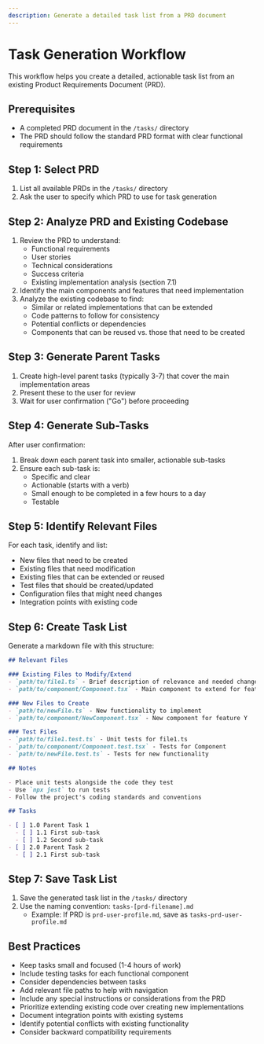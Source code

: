 ```yaml
---
description: Generate a detailed task list from a PRD document
---
```


# Task Generation Workflow

This workflow helps you create a detailed, actionable task list from an existing Product Requirements Document (PRD).

## Prerequisites
- A completed PRD document in the `/tasks/` directory
- The PRD should follow the standard PRD format with clear functional requirements

## Step 1: Select PRD
1. List all available PRDs in the `/tasks/` directory
2. Ask the user to specify which PRD to use for task generation

## Step 2: Analyze PRD and Existing Codebase
1. Review the PRD to understand:
   - Functional requirements
   - User stories
   - Technical considerations
   - Success criteria
   - Existing implementation analysis (section 7.1)
2. Identify the main components and features that need implementation
3. Analyze the existing codebase to find:
   - Similar or related implementations that can be extended
   - Code patterns to follow for consistency
   - Potential conflicts or dependencies
   - Components that can be reused vs. those that need to be created

## Step 3: Generate Parent Tasks
1. Create high-level parent tasks (typically 3-7) that cover the main implementation areas
2. Present these to the user for review
3. Wait for user confirmation ("Go") before proceeding

## Step 4: Generate Sub-Tasks
After user confirmation:
1. Break down each parent task into smaller, actionable sub-tasks
2. Ensure each sub-task is:
   - Specific and clear
   - Actionable (starts with a verb)
   - Small enough to be completed in a few hours to a day
   - Testable

## Step 5: Identify Relevant Files
For each task, identify and list:
- New files that need to be created
- Existing files that need modification
- Existing files that can be extended or reused
- Test files that should be created/updated
- Configuration files that might need changes
- Integration points with existing code

## Step 6: Create Task List
Generate a markdown file with this structure:

```markdown
## Relevant Files

### Existing Files to Modify/Extend
- `path/to/file1.ts` - Brief description of relevance and needed changes
- `path/to/component/Component.tsx` - Main component to extend for feature X

### New Files to Create
- `path/to/newFile.ts` - New functionality to implement
- `path/to/component/NewComponent.tsx` - New component for feature Y

### Test Files
- `path/to/file1.test.ts` - Unit tests for file1.ts
- `path/to/component/Component.test.tsx` - Tests for Component
- `path/to/newFile.test.ts` - Tests for new functionality

## Notes

- Place unit tests alongside the code they test
- Use `npx jest` to run tests
- Follow the project's coding standards and conventions

## Tasks

- [ ] 1.0 Parent Task 1
  - [ ] 1.1 First sub-task
  - [ ] 1.2 Second sub-task
- [ ] 2.0 Parent Task 2
  - [ ] 2.1 First sub-task
```

## Step 7: Save Task List
1. Save the generated task list in the `/tasks/` directory
2. Use the naming convention: `tasks-[prd-filename].md`
   - Example: If PRD is `prd-user-profile.md`, save as `tasks-prd-user-profile.md`

## Best Practices
- Keep tasks small and focused (1-4 hours of work)
- Include testing tasks for each functional component
- Consider dependencies between tasks
- Add relevant file paths to help with navigation
- Include any special instructions or considerations from the PRD
- Prioritize extending existing code over creating new implementations
- Document integration points with existing systems
- Identify potential conflicts with existing functionality
- Consider backward compatibility requirements